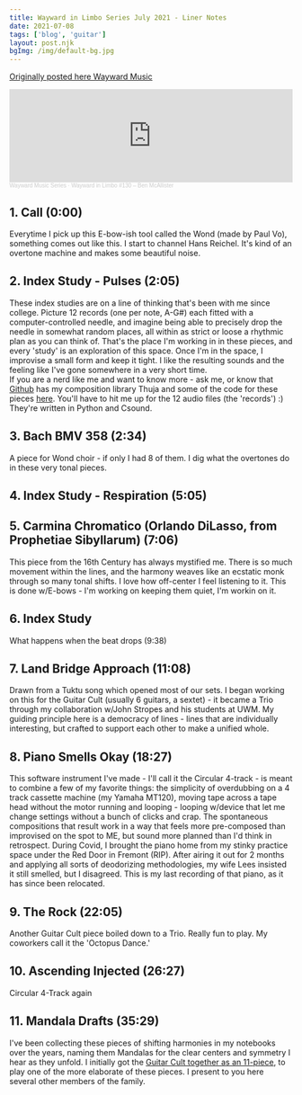 ```yaml
---
title: Wayward in Limbo Series July 2021 - Liner Notes
date: 2021-07-08
tags: ['blog', 'guitar']
layout: post.njk
bgImg: /img/default-bg.jpg
---
```


[Originally posted here Wayward Music](https://www.waywardmusic.org/?p=6207)

<iframe style="max-width: 700px;" width="100%" height="166" scrolling="no" frameborder="no" allow="autoplay" src="https://w.soundcloud.com/player/?url=https%3A//api.soundcloud.com/tracks/1084632937&color=%23ff5500&auto_play=false&hide_related=false&show_comments=false&show_user=false&show_reposts=false&show_teaser=true"></iframe><div style="font-size: 10px; color: #cccccc;line-break: anywhere;word-break: normal;overflow: hidden;white-space: nowrap;text-overflow: ellipsis; font-family: Interstate,Lucida Grande,Lucida Sans Unicode,Lucida Sans,Garuda,Verdana,Tahoma,sans-serif;font-weight: 100;"><a href="https://soundcloud.com/wayward-music" title="Wayward Music Series" target="_blank" style="color: #cccccc; text-decoration: none;">Wayward Music Series</a> · <a href="https://soundcloud.com/wayward-music/wayward-in-limbo-130-ben-mcallister" title="Wayward in Limbo #130 – Ben McAllister" target="_blank" style="color: #cccccc; text-decoration: none;">Wayward in Limbo #130 – Ben McAllister</a></div>


## 1. Call (0:00)

Everytime I pick up this E-bow-ish tool called the Wond (made by Paul Vo), something comes out like this.  I start to channel Hans Reichel. It's kind of an overtone machine and makes some beautiful noise.

## 2. Index Study - Pulses (2:05)

These index studies are on a line of thinking that's been with me since college.  Picture 12 records (one per note, A-G#) each fitted with a computer-controlled needle, and imagine being able to precisely drop the needle in somewhat random places, all within as strict or loose a rhythmic plan as you can think of.  That's the place I'm working in in these pieces, and every 'study' is an exploration of this space. Once I'm in the space, I improvise a small form and keep it tight.  I like the resulting sounds and the feeling like I've gone somewhere in a very short time.  
If you are a nerd like me and want to know more - ask me, or know that [Github](https://github.com/benmca) has my composition library Thuja and some of the code for these pieces [here](https://github.com/benmca/csound-pieces/tree/master/thuja-ep/books-style). You'll have to hit me up for the 12 audio files (the 'records') :) They're written in Python and Csound.

## 3. Bach BMV 358 (2:34)

A piece for Wond choir - if only I had 8 of them.  I dig what the overtones do in these very tonal pieces.

## 4. Index Study - Respiration (5:05)

## 5. Carmina Chromatico (Orlando DiLasso, from Prophetiae Sibyllarum) (7:06)

This piece from the 16th Century has always mystified me.  There is so much movement within the lines, and the harmony weaves like an ecstatic monk through so many tonal shifts. I love how off-center I feel listening to it.  This is done w/E-bows - I'm working on keeping them quiet, I'm workin on it.

## 6. Index Study

What happens when the beat drops (9:38)

## 7. Land Bridge Approach (11:08)

Drawn from a Tuktu song which opened most of our sets.  I began working on this for the Guitar Cult (usually 6 guitars, a sextet) - it became a Trio through my collaboration w/John Stropes and his students at UWM. My guiding principle here is a democracy of lines - lines that are individually interesting, but crafted to support each other to make a unified whole.

## 8. Piano Smells Okay (18:27)

This software instrument I've made - I'll call it the Circular 4-track - is meant to combine a few of my favorite things: the simplicity of overdubbing on a 4 track cassette machine (my Yamaha MT120), moving tape across a tape head without the motor running and looping - looping w/device that let me change settings without a bunch of clicks and crap. The spontaneous compositions that result work in a way that feels more pre-composed than improvised on the spot to ME, but sound more planned than I'd think in retrospect. During Covid, I brought the piano home from my stinky practice space under the Red Door in Fremont (RIP).  After airing it out for 2 months and applying all sorts of deodorizing methodologies, my wife Lees insisted it still smelled, but I disagreed. This is my last recording of that piano, as it has since been relocated.

## 9. The Rock (22:05)

Another Guitar Cult piece boiled down to a Trio. Really fun to play. My coworkers call it the 'Octopus Dance.'

## 10. Ascending Injected (26:27)

Circular 4-Track again

## 11. Mandala Drafts (35:29)

I've been collecting these pieces of shifting harmonies in my notebooks over the years, naming them Mandalas for the clear centers and symmetry I hear as they unfold.  I initially got the [Guitar Cult together as an 11-piece](https://www.youtube.com/watch?v=-V9oJ5U5RzQ&list=PL8HqEsHojIXMnMfHhymkVJhvnDAHjzl-G&index=3), to play one of the more elaborate of these pieces. I present to you here several other members of the family. 



